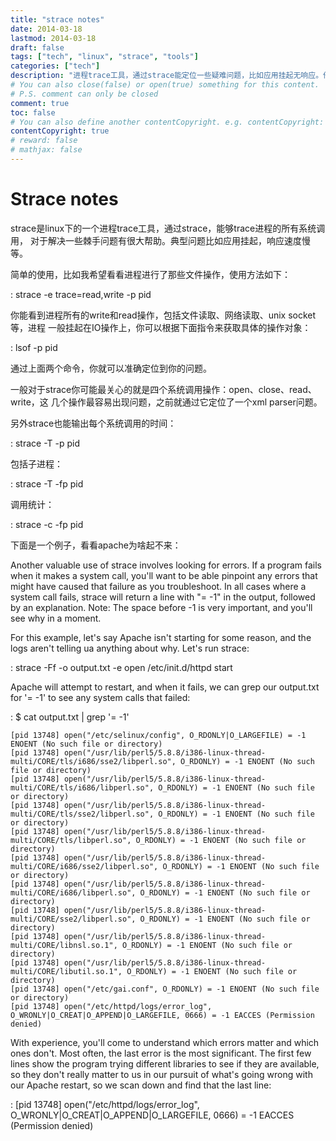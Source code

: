 ```yaml
---
title: "strace notes"
date: 2014-03-18
lastmod: 2014-03-18
draft: false
tags: ["tech", "linux", "strace", "tools"]
categories: ["tech"]
description: "进程trace工具，通过strace能定位一些疑难问题，比如应用挂起无响应。他不是一个程序debug工具。"
# You can also close(false) or open(true) something for this content.
# P.S. comment can only be closed
comment: true
toc: false
# You can also define another contentCopyright. e.g. contentCopyright: "This is another copyright."
contentCopyright: true
# reward: false
# mathjax: false
---
```


# Strace notes

strace是linux下的一个进程trace工具，通过strace，能够trace进程的所有系统调用，
对于解决一些棘手问题有很大帮助。典型问题比如应用挂起，响应速度慢等。

简单的使用，比如我希望看看进程进行了那些文件操作，使用方法如下：

: strace -e trace=read,write -p pid

你能看到进程所有的write和read操作，包括文件读取、网络读取、unix socket等，进程
一般挂起在IO操作上，你可以根据下面指令来获取具体的操作对象：

: lsof -p pid

通过上面两个命令，你就可以准确定位到你的问题。

一般对于strace你可能最关心的就是四个系统调用操作：open、close、read、write，这
几个操作最容易出现问题，之前就通过它定位了一个xml parser问题。

另外strace也能输出每个系统调用的时间：

: strace -T -p pid

包括子进程：

: strace -T -fp pid

调用统计：

: strace -c -fp pid

下面是一个例子，看看apache为啥起不来：

Another valuable use of strace involves looking for errors. If a program fails when it makes a system call, you'll want to be able pinpoint any errors that might have caused that failure as you troubleshoot. In all cases where a system call fails, strace will return a line with "= -1" in the output, followed by an explanation. Note: The space before -1 is very important, and you'll see why in a moment.

For this example, let's say Apache isn't starting for some reason, and the logs aren't telling ua anything about why. Let's run strace:

: strace -Ff -o output.txt -e open /etc/init.d/httpd start

Apache will attempt to restart, and when it fails, we can grep our output.txt for '= -1' to see any system calls that failed:

: $ cat output.txt | grep '= -1'

``` shell
[pid 13748] open("/etc/selinux/config", O_RDONLY|O_LARGEFILE) = -1 ENOENT (No such file or directory)
[pid 13748] open("/usr/lib/perl5/5.8.8/i386-linux-thread-multi/CORE/tls/i686/sse2/libperl.so", O_RDONLY) = -1 ENOENT (No such file or directory)
[pid 13748] open("/usr/lib/perl5/5.8.8/i386-linux-thread-multi/CORE/tls/i686/libperl.so", O_RDONLY) = -1 ENOENT (No such file or directory)
[pid 13748] open("/usr/lib/perl5/5.8.8/i386-linux-thread-multi/CORE/tls/sse2/libperl.so", O_RDONLY) = -1 ENOENT (No such file or directory)
[pid 13748] open("/usr/lib/perl5/5.8.8/i386-linux-thread-multi/CORE/tls/libperl.so", O_RDONLY) = -1 ENOENT (No such file or directory)
[pid 13748] open("/usr/lib/perl5/5.8.8/i386-linux-thread-multi/CORE/i686/sse2/libperl.so", O_RDONLY) = -1 ENOENT (No such file or directory)
[pid 13748] open("/usr/lib/perl5/5.8.8/i386-linux-thread-multi/CORE/i686/libperl.so", O_RDONLY) = -1 ENOENT (No such file or directory)
[pid 13748] open("/usr/lib/perl5/5.8.8/i386-linux-thread-multi/CORE/sse2/libperl.so", O_RDONLY) = -1 ENOENT (No such file or directory)
[pid 13748] open("/usr/lib/perl5/5.8.8/i386-linux-thread-multi/CORE/libnsl.so.1", O_RDONLY) = -1 ENOENT (No such file or directory)
[pid 13748] open("/usr/lib/perl5/5.8.8/i386-linux-thread-multi/CORE/libutil.so.1", O_RDONLY) = -1 ENOENT (No such file or directory)
[pid 13748] open("/etc/gai.conf", O_RDONLY) = -1 ENOENT (No such file or directory)
[pid 13748] open("/etc/httpd/logs/error_log", O_WRONLY|O_CREAT|O_APPEND|O_LARGEFILE, 0666) = -1 EACCES (Permission denied)
```

With experience, you'll come to understand which errors matter and which ones don't. Most often, the last error is the most significant. The first few lines show the program trying different libraries to see if they are available, so they don't really matter to us in our pursuit of what's going wrong with our Apache restart, so we scan down and find that the last line:

: [pid 13748] open("/etc/httpd/logs/error_log", O_WRONLY|O_CREAT|O_APPEND|O_LARGEFILE, 0666) = -1 EACCES (Permission denied)
